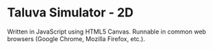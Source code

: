 # Taluva Simulator - 2D
Written in JavaScript using HTML5 Canvas. Runnable in common web browsers (Google Chrome, Mozilla Firefox, etc.).
